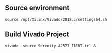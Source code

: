 ## Source environment

`source /opt/Xilinx/Vivado/2018.3/settings64.sh `

## Build Vivado Project

`vivado -source Serenity-A2577_IBERT.tcl &`


